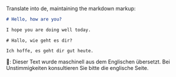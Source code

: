 Translate into de, maintaining the markdown markup:

```markdown
# Hello, how are you?

I hope you are doing well today.
```

```de
# Hallo, wie geht es dir?

Ich hoffe, es geht dir gut heute.
```
👾: Dieser Text wurde maschinell aus dem Englischen übersetzt. Bei Unstimmigkeiten konsultieren Sie bitte die englische Seite.
